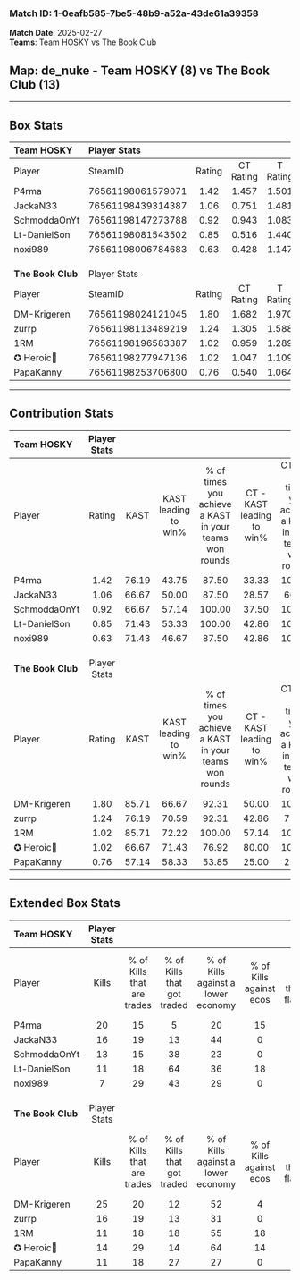 ### Match ID: 1-0eafb585-7be5-48b9-a52a-43de61a39358  
**Match Date**: 2025-02-27  
**Teams**: Team HOSKY vs The Book Club  

## **Map**: de_nuke - Team HOSKY (8) vs The Book Club (13)  
---  

## Box Stats  

| **Team HOSKY**    | Player Stats      |        |           |          |       |       |       |         |        |      |     |
| :- | :- | :-: | :-: | :-: | :-: | :-: | :-: | :-: | :-: | :-: | :-: |
| Player            | SteamID           | Rating | CT Rating | T Rating | KAST  |  ADR  | Kills | Assists | Deaths | K/D  | HS% |
| P4rma             | 76561198061579071 |  1.42  |   1.457   |  1.501   | 76.19 | 110.9 |  20   |    2    |   15   | 1.33 | 40  |
| JackaN33          | 76561198439314387 |  1.06  |   0.751   |  1.481   | 66.67 | 64.4  |  16   |    1    |   14   | 1.14 | 56  |
| SchmoddaOnYt      | 76561198147273788 |  0.92  |   0.943   |  1.083   | 66.67 | 79.7  |  13   |    3    |   17   | 0.76 | 69  |
| Lt-DanielSon      | 76561198081543502 |  0.85  |   0.516   |  1.440   | 71.43 | 66.0  |  11   |    1    |   16   | 0.69 | 81  |
| noxi989           | 76561198006784683 |  0.63  |   0.428   |  1.147   | 71.43 | 51.8  |   7   |    6    |   17   | 0.41 | 42  |
|                   |                   |        |           |          |       |       |       |         |        |      |     |
|                   |                   |        |           |          |       |       |       |         |        |      |     |
|                   |                   |        |           |          |       |       |       |         |        |      |     |
| **The Book Club** | Player Stats      |        |           |          |       |       |       |         |        |      |     |
| Player            | SteamID           | Rating | CT Rating | T Rating | KAST  |  ADR  | Kills | Assists | Deaths | K/D  | HS% |
| DM-Krigeren       | 76561198024121045 |  1.80  |   1.682   |  1.970   | 85.71 | 123.5 |  25   |    3    |   13   | 1.92 | 44  |
| zurrp             | 76561198113489219 |  1.24  |   1.305   |  1.588   | 76.19 | 82.4  |  16   |    2    |   12   | 1.33 | 43  |
| 1RM               | 76561198196583387 |  1.02  |   0.959   |  1.289   | 85.71 | 60.7  |  11   |    3    |   13   | 0.85 | 27  |
| ✪ Heroic🎃        | 76561198277947136 |  1.02  |   1.047   |  1.109   | 66.67 | 77.7  |  14   |    5    |   15   | 0.93 | 50  |
| PapaKanny         | 76561198253706800 |  0.76  |   0.540   |  1.064   | 57.14 | 63.8  |  11   |    6    |   16   | 0.69 | 36  |
---  

## Contribution Stats  

| **Team HOSKY**    | Player Stats |       |                      |                                                        |                           |                                                             |                          |                                                            |
| :- | :-: | :-: | :-: | :-: | :-: | :-: | :-: | :-: |
| Player            |    Rating    | KAST  | KAST leading to win% | % of times you achieve a KAST in your teams won rounds | CT - KAST leading to win% | CT - % of times you achieve a KAST in your teams won rounds | T - KAST leading to win% | T - % of times you achieve a KAST in your teams won rounds |
| P4rma             |     1.42     | 76.19 |        43.75         |                         87.50                          |           33.33           |                           100.00                            |          57.14           |                           80.00                            |
| JackaN33          |     1.06     | 66.67 |        50.00         |                         87.50                          |           28.57           |                            66.67                            |          71.43           |                           100.00                           |
| SchmoddaOnYt      |     0.92     | 66.67 |        57.14         |                         100.00                         |           37.50           |                           100.00                            |          83.33           |                           100.00                           |
| Lt-DanielSon      |     0.85     | 71.43 |        53.33         |                         100.00                         |           42.86           |                           100.00                            |          62.50           |                           100.00                           |
| noxi989           |     0.63     | 71.43 |        46.67         |                         87.50                          |           42.86           |                           100.00                            |          50.00           |                           80.00                            |
|                   |              |       |                      |                                                        |                           |                                                             |                          |                                                            |
|                   |              |       |                      |                                                        |                           |                                                             |                          |                                                            |
|                   |              |       |                      |                                                        |                           |                                                             |                          |                                                            |
| **The Book Club** | Player Stats |       |                      |                                                        |                           |                                                             |                          |                                                            |
| Player            |    Rating    | KAST  | KAST leading to win% | % of times you achieve a KAST in your teams won rounds | CT - KAST leading to win% | CT - % of times you achieve a KAST in your teams won rounds | T - KAST leading to win% | T - % of times you achieve a KAST in your teams won rounds |
| DM-Krigeren       |     1.80     | 85.71 |        66.67         |                         92.31                          |           50.00           |                           100.00                            |          80.00           |                           88.89                            |
| zurrp             |     1.24     | 76.19 |        70.59         |                         92.31                          |           42.86           |                            75.00                            |          90.00           |                           100.00                           |
| 1RM               |     1.02     | 85.71 |        72.22         |                         100.00                         |           57.14           |                           100.00                            |          81.82           |                           100.00                           |
| ✪ Heroic🎃        |     1.02     | 66.67 |        71.43         |                         76.92                          |           80.00           |                           100.00                            |          66.67           |                           66.67                            |
| PapaKanny         |     0.76     | 57.14 |        58.33         |                         53.85                          |           25.00           |                            25.00                            |          75.00           |                           66.67                            |
---  

## Extended Box Stats  

| **Team HOSKY**    | Player Stats |                            |                            |                                    |                         |                              |                                 |        |                             |                                     |                          |                               |                            |
| :- | :-: | :-: | :-: | :-: | :-: | :-: | :-: | :-: | :-: | :-: | :-: | :-: | :-: |
| Player            |    Kills     | % of Kills that are trades | % of Kills that got traded | % of Kills against a lower economy | % of Kills against ecos | % of Kills that are flawless | % of Kills that are close duels | Deaths | % of Deaths that get traded | % of Deaths against a lower economy | % of Deaths against ecos | % of Deaths that are flawless | % of Deaths that are close |
| P4rma             |      20      |             15             |             5              |                 20                 |           15            |              60              |                5                |   15   |             13              |                 27                  |            0             |              73               |             13             |
| JackaN33          |      16      |             19             |             13             |                 44                 |            0            |              81              |                0                |   14   |              7              |                 14                  |            0             |              79               |             0              |
| SchmoddaOnYt      |      13      |             15             |             38             |                 23                 |            0            |              62              |               23                |   17   |             18              |                 24                  |            6             |              41               |             6              |
| Lt-DanielSon      |      11      |             18             |             64             |                 36                 |           18            |              36              |                9                |   16   |              6              |                 31                  |            6             |              81               |             6              |
| noxi989           |      7       |             29             |             43             |                 29                 |            0            |              43              |                0                |   17   |             24              |                 24                  |            6             |              71               |             0              |
|                   |              |                            |                            |                                    |                         |                              |                                 |        |                             |                                     |                          |                               |                            |
|                   |              |                            |                            |                                    |                         |                              |                                 |        |                             |                                     |                          |                               |                            |
|                   |              |                            |                            |                                    |                         |                              |                                 |        |                             |                                     |                          |                               |                            |
| **The Book Club** | Player Stats |                            |                            |                                    |                         |                              |                                 |        |                             |                                     |                          |                               |                            |
| Player            |    Kills     | % of Kills that are trades | % of Kills that got traded | % of Kills against a lower economy | % of Kills against ecos | % of Kills that are flawless | % of Kills that are close duels | Deaths | % of Deaths that get traded | % of Deaths against a lower economy | % of Deaths against ecos | % of Deaths that are flawless | % of Deaths that are close |
| DM-Krigeren       |      25      |             20             |             12             |                 52                 |            4            |              68              |                4                |   13   |             23              |                 31                  |            8             |              77               |             15             |
| zurrp             |      16      |             19             |             13             |                 31                 |            0            |              69              |                6                |   12   |             33              |                 42                  |            0             |              67               |             0              |
| 1RM               |      11      |             18             |             18             |                 55                 |           18            |              73              |               18                |   13   |             54              |                 38                  |            0             |              69               |             0              |
| ✪ Heroic🎃        |      14      |             29             |             14             |                 64                 |           14            |              86              |                0                |   15   |             13              |                 33                  |            0             |              40               |             13             |
| PapaKanny         |      11      |             18             |             27             |                 27                 |            0            |              55              |                0                |   16   |             19              |                 44                  |            0             |              75               |             6              |
